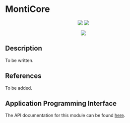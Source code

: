 # MontiCore
<p align="center">
    <img src="https://img.shields.io/badge/Plugin_Version-0.1.1-blue.svg?longCache=true&style=flat-square"/>
    <img src="https://img.shields.io/badge/Grammar_Version-5.0.0-blue.svg?longCache=true&style=flat-square"/>
</p>
<p align="center">
    <img src="doc/images/monticore.png"/>
</p>

## Description
To be written.

## References
To be added.

## Application Programming Interface
The API documentation for this module can be found
[here](https://embeddedmontiarc.github.io/Elysium/plugins/monticore/docs).
